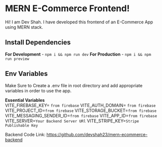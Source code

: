 # MERN E-Commerce Frontend!

Hi! I am Dev Shah. I have developed this frontend of an E-Commerce App using MERN stack.

## Install Dependencies

**For Development** - `npm i && npm run dev`
**For Production** - `npm i && npm run preview`

## Env Variables

Make Sure to Create a .env file in root directory and add appropriate variables in order to use the app.

**Essential Variables**  
VITE_FIREBASE_KEY= `from firebase`
VITE_AUTH_DOMAIN= `from firebase`
VITE_PROJECT_ID=`from firebase`
VITE_STORAGE_BUCKET=`from firebase`
VITE_MESSAGING_SENDER_ID=`from firebase`
VITE_APP_ID=`from firebase`
VITE_SERVER=`Your Backend Server URl`
VITE_STRIPE_KEY=`Stripe Publishable Key`

Backend Code Link: https://github.com/devshah23/mern-ecommerce-backend
